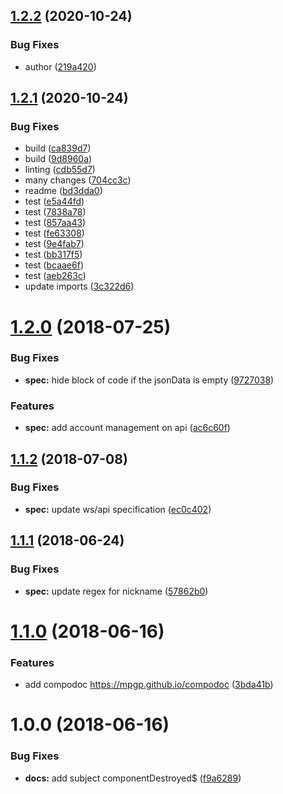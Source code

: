 ## [1.2.2](https://github.com/mpgp/mpgp.github.io/compare/v1.2.1...v1.2.2) (2020-10-24)


### Bug Fixes

* author ([219a420](https://github.com/mpgp/mpgp.github.io/commit/219a4206cc0de17992af866a2084d4e540eeb700))

## [1.2.1](https://github.com/mpgp/mpgp.github.io/compare/v1.2.0...v1.2.1) (2020-10-24)


### Bug Fixes

* build ([ca839d7](https://github.com/mpgp/mpgp.github.io/commit/ca839d765f4189adb8962e7461d572910667b86c))
* build ([9d8960a](https://github.com/mpgp/mpgp.github.io/commit/9d8960ab36c6dd7859c2f289a20a7c4b7a8823ff))
* linting ([cdb55d7](https://github.com/mpgp/mpgp.github.io/commit/cdb55d79a7aba210ee254194f68eb1e80254f86d))
* many changes ([704cc3c](https://github.com/mpgp/mpgp.github.io/commit/704cc3c2faee8a3e8c899b18c1b1ab3bcb44ef08))
* readme ([bd3dda0](https://github.com/mpgp/mpgp.github.io/commit/bd3dda01f990eaae8969c845f45d16675ded76a4))
* test ([e5a44fd](https://github.com/mpgp/mpgp.github.io/commit/e5a44fd391103cb124bbc9fc24327d821a65b796))
* test ([7838a78](https://github.com/mpgp/mpgp.github.io/commit/7838a7866a3ecadb6158d8880d331813fc71bb9d))
* test ([857aa43](https://github.com/mpgp/mpgp.github.io/commit/857aa43e9dfcea8cbe5300a93faba179e0487656))
* test ([fe63308](https://github.com/mpgp/mpgp.github.io/commit/fe633089aa5b9cea5f57f791bb8d938b44d9b128))
* test ([9e4fab7](https://github.com/mpgp/mpgp.github.io/commit/9e4fab7ceea08cc07c6014c3b6088edec2fc4612))
* test ([bb317f5](https://github.com/mpgp/mpgp.github.io/commit/bb317f58a15ddbac4e14beec7f01e1039cdfb015))
* test ([bcaae6f](https://github.com/mpgp/mpgp.github.io/commit/bcaae6febed057c0669f974652d39f1d9bacc51f))
* test ([aeb263c](https://github.com/mpgp/mpgp.github.io/commit/aeb263c2381f8db67c12e7189c951ebb2f25be63))
* update imports ([3c322d6](https://github.com/mpgp/mpgp.github.io/commit/3c322d67a8d4c4d883d46eaa42d177ee60d2c821))

# [1.2.0](https://github.com/mpgp/mpgp.github.io/compare/v1.1.2...v1.2.0) (2018-07-25)


### Bug Fixes

* **spec:** hide block of code if the jsonData is empty ([9727038](https://github.com/mpgp/mpgp.github.io/commit/9727038))


### Features

* **spec:** add account management on api ([ac6c60f](https://github.com/mpgp/mpgp.github.io/commit/ac6c60f))

## [1.1.2](https://github.com/mpgp/mpgp.github.io/compare/v1.1.1...v1.1.2) (2018-07-08)


### Bug Fixes

* **spec:** update ws/api specification ([ec0c402](https://github.com/mpgp/mpgp.github.io/commit/ec0c402))

## [1.1.1](https://github.com/mpgp/mpgp.github.io/compare/v1.1.0...v1.1.1) (2018-06-24)


### Bug Fixes

* **spec:** update regex for nickname ([57862b0](https://github.com/mpgp/mpgp.github.io/commit/57862b0))

# [1.1.0](https://github.com/mpgp/mpgp.github.io/compare/v1.0.0...v1.1.0) (2018-06-16)


### Features

* add compodoc https://mpgp.github.io/compodoc ([3bda41b](https://github.com/mpgp/mpgp.github.io/commit/3bda41b))

# 1.0.0 (2018-06-16)


### Bug Fixes

* **docs:** add subject componentDestroyed$ ([f9a6289](https://github.com/mpgp/mpgp.github.io/commit/f9a6289))
